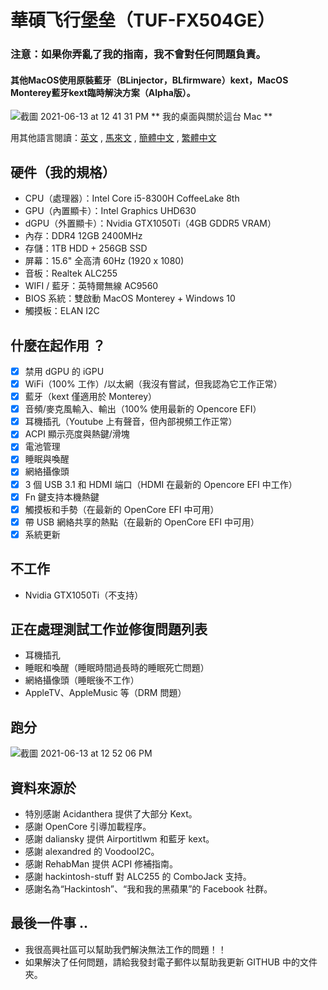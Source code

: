 # 華碩飞行堡垒（TUF-FX504GE）
### 注意：如果你弄亂了我的指南，我不會對任何問題負責。
#### 其他MacOS使用原裝藍牙（BLinjector，BLfirmware）kext，MacOS Monterey藍牙kext臨時解決方案（Alpha版）。

![截圖 2021-06-13 at 12 41 31 PM](https://user-images.githubusercontent.com/85815874/121795795-971d7800-cc46-11eb-9afa-556592a81087.png)
                                      ** 我的桌面與關於這台 Mac **
                                      
用其他語言閱讀：[英文](README.md) , [馬來文](RRADME_mly.md) , [簡體中文](README_zh_cn.md) , [繁體中文](README_zh-tw.md)

## 硬件（我的規格）
- CPU（處理器）：Intel Core i5-8300H CoffeeLake 8th
- GPU（內置顯卡）：Intel Graphics UHD630
- dGPU（外置顯卡）：Nvidia GTX1050Ti（4GB GDDR5 VRAM）
- 內存：DDR4 12GB 2400MHz
- 存儲：1TB HDD + 256GB SSD
- 屏幕：15.6" 全高清 60Hz (1920 x 1080)
- 音板：Realtek ALC255
- WIFI / 藍牙：英特爾無線 AC9560
- BIOS 系統：雙啟動 MacOS Monterey + Windows 10
- 觸摸板：ELAN I2C

## 什麼在起作用 ？
- [x] 禁用 dGPU 的 iGPU
- [x] WiFi（100% 工作）/以太網（我沒有嘗試，但我認為它工作正常）
- [x] 藍牙（kext 僅適用於 Monterey） 
- [x] 音頻/麥克風輸入、輸出（100% 使用最新的 Opencore EFI）
- [x] 耳機插孔（Youtube 上有聲音，但內部視頻工作正常）
- [x] ACPI 顯示亮度與熱鍵/滑塊
- [x] 電池管理
- [x] 睡眠與喚醒
- [x] 網絡攝像頭
- [x] 3 個 USB 3.1 和 HDMI 端口（HDMI 在最新的 Opencore EFI 中工作）
- [x] Fn 鍵支持本機熱鍵
- [x] 觸摸板和手勢（在最新的 OpenCore EFI 中可用）
- [x] 帶 USB 網絡共享的熱點（在最新的 OpenCore EFI 中可用）
- [x] 系統更新

## 不工作
- Nvidia GTX1050Ti（不支持）

## 正在處理測試工作並修復問題列表
- 耳機插孔
- 睡眠和喚醒（睡眠時間過長時的睡眠死亡問題）
- 網絡攝像頭（睡眠後不工作）
- AppleTV、AppleMusic 等（DRM 問題）

## 跑分
![截圖 2021-06-13 at 12 52 06 PM](https://user-images.githubusercontent.com/85815874/121795848-0f843900-cc47-11eb-8b66-eff358a82c7d.png)

## 資料來源於
- 特別感謝 Acidanthera 提供了大部分 Kext。
- 感謝 OpenCore 引導加載程序。
- 感謝 daliansky 提供 Airportitlwm 和藍牙 kext。
- 感謝 alexandred 的 VoodooI2C。
- 感謝 RehabMan 提供 ACPI 修補指南。
- 感謝 hackintosh-stuff 對 ALC255 的 ComboJack 支持。
- 感謝名為“Hackintosh”、“我和我的黑蘋果”的 Facebook 社群。

## 最後一件事 ..
- 我很高興社區可以幫助我們解決無法工作的問題！！
- 如果解決了任何問題，請給我發封電子郵件以幫助我更新 GITHUB 中的文件夾。
